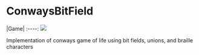 # ConwaysBitField

|Game|
:----:
![](https://raw.githubusercontent.com/MintzyG/ConwaysBitField/main/assets/Game.png)

Implementation of conways  game of life using bit fields, unions, and braille characters
